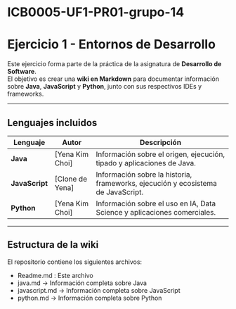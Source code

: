 # ICB0005-UF1-PR01-grupo-14

# Ejercicio 1 - Entornos de Desarrollo  

Este ejercicio forma parte de la práctica de la asignatura de **Desarrollo de Software**.  
El objetivo es crear una **wiki en Markdown** para documentar información sobre **Java**, **JavaScript** y **Python**, junto con sus respectivos IDEs y frameworks.  

---

## **Lenguajes incluidos**  
| Lenguaje | Autor | Descripción |
|----------|-------|-------------|
| **Java** | [Yena Kim Choi] | Información sobre el origen, ejecución, tipado y aplicaciones de Java. |
| **JavaScript** | [Clone de Yena] | Información sobre la historia, frameworks, ejecución y ecosistema de JavaScript. |
| **Python** | [Yena Kim Choi] | Información sobre el uso en IA, Data Science y aplicaciones comerciales. |

---

## **Estructura de la wiki**  
El repositorio contiene los siguientes archivos:  
- Readme.md : Este archivo
- java.md → Información completa sobre Java
- javascript.md → Información completa sobre JavaScript
- python.md → Información completa sobre Python
